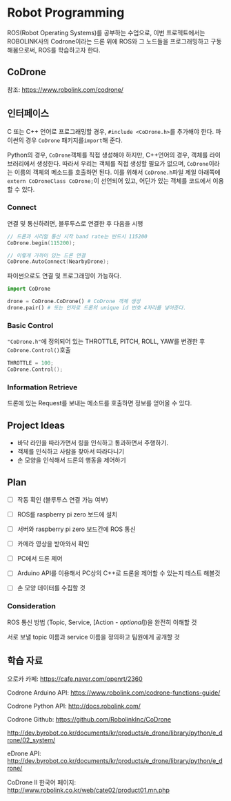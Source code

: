 # Robot Programming



ROS(Robot Operating Systems)를 공부하는 수업으로, 이번 프로젝트에서는 ROBOLINK사의 Codrone이라는 드론 위에 ROS와 그 노드들을 프로그래밍하고 구동해봄으로써, ROS를 학습하고자 한다.



## CoDrone

참조: https://www.robolink.com/codrone/





## 인터페이스

C 또는 C++ 언어로 프로그래밍할 경우, ```#include <CoDrone.h>```를 추가해야 한다. 파이썬의 경우 ```CoDrone``` 패키지를```import```해 준다.

Python의 경우, ```CoDrone```객체를 직접 생성해야 하지만, C++언어의 경우, 객체를 라이브러리에서 생성한다. 따라서 우리는 객체를 직접 생성할 필요가 없으며, ```CoDrone```이라는 이름의 객체의 메소드를 호출하면 된다. 이를 위해서 ```CoDrone.h```파일 제일 아래쪽에 ```extern CoDroneClass CoDrone;```이 선언되어 있고, 어딘가 있는 객체를 코드에서 이용할 수 있다.



### Connect

연결 및 통신하려면, 블루투스로 연결한 후 다음을 시행

```C++
// 드론과 시리얼 통신 시작 band rate는 반드시 115200
CoDrone.begin(115200);

// 이렇게 가까이 있는 드론 연결
CoDrone.AutoConnect(NearbyDrone);
```

파이썬으로도 연결 및 프로그래밍이 가능하다.

```python
import CoDrone

drone = CoDrone.CoDrone() # CoDrone 객체 생성
drone.pair() # 또는 인자로 드론의 unique id 번호 4자리를 넣어준다.
```



### Basic Control

```"CoDrone.h"```에 정의되어 있는 THROTTLE, PITCH, ROLL, YAW를 변경한 후 ```CoDrone.Control()```호출

```C++
THROTTLE = 100;
CoDrone.Control();
```



### Information Retrieve

드론에 있는 Request를 보내는 메소드를 호출하면 정보를 얻어올 수 있다.





## Project Ideas

- 바닥 라인을 따라가면서 링을 인식하고 통과하면서 주행하기.
- 객체를 인식하고 사람을 찾아서 따라다니기
- 손 모양을 인식해서 드론의 행동을 제어하기





## Plan

- [ ] 작동 확인 (블루투스 연결 가능 여부)
- [ ] ROS를 raspberry pi zero 보드에 설치
- [ ] 서버와 raspberry pi zero 보드간에 ROS 통신
- [ ] 카메라 영상을 받아와서 확인
- [ ] PC에서 드론 제어



- [ ] Arduino API를 이용해서 PC상의 C++로 드론을 제어할 수 있는지 테스트 해볼것
- [ ] 손 모양 데이터를 수집할 것



### Consideration

ROS 통신 방법 (Topic, Service, [Action *- optional*])을 완전히 이해할 것

서로 보낼 topic 이름과 service 이름을 정의하고 팀원에게 공개할 것





## 학습 자료

오로카 카페: https://cafe.naver.com/openrt/2360

Codrone Arduino API: https://www.robolink.com/codrone-functions-guide/

Codrone Python API: http://docs.robolink.com/

Codrone Github: https://github.com/RobolinkInc/CoDrone

http://dev.byrobot.co.kr/documents/kr/products/e_drone/library/python/e_drone/02_system/

eDrone API: http://dev.byrobot.co.kr/documents/kr/products/e_drone/library/python/e_drone/

CoDrone II 한국어 페이지: http://www.robolink.co.kr/web/cate02/product01.mn.php
